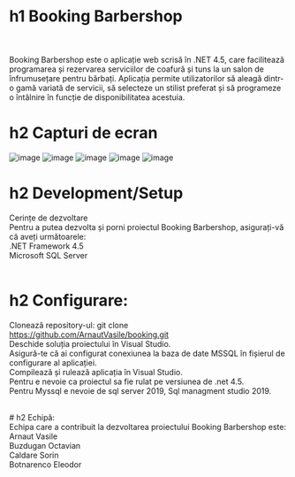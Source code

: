 
# h1 Booking Barbershop <br><br>
Booking Barbershop este o aplicație web scrisă în .NET 4.5, care facilitează programarea și rezervarea serviciilor de coafură și tuns la un salon de înfrumusețare pentru bărbați. Aplicația permite utilizatorilor să aleagă dintr-o gamă variată de servicii, să selecteze un stilist preferat și să programeze o întâlnire în funcție de disponibilitatea acestuia.

# h2 Capturi de ecran
![image](https://github.com/ArnautVasile/booking/assets/24511509/e408431d-3636-4852-993f-995914b2662b)
![image](https://github.com/ArnautVasile/booking/assets/24511509/4d8ee6c7-e40d-44a7-b072-87cc97f6457b)
![image](https://github.com/ArnautVasile/booking/assets/24511509/af623a97-7933-4d46-9bfb-5649d8aa7767)
![image](https://github.com/ArnautVasile/booking/assets/24511509/9b108133-bb87-4068-809a-655b97ef0948)
![image](https://github.com/ArnautVasile/booking/assets/24511509/f91bed7b-51b0-4be3-abf5-36f96681df94)
<br>

# h2 Development/Setup <br>
Cerințe de dezvoltare<br>
Pentru a putea dezvolta și porni proiectul Booking Barbershop, asigurați-vă că aveți următoarele:<br>
.NET Framework 4.5<br>
Microsoft SQL Server<br>
<br>
# h2 Configurare:<br>
Clonează repository-ul: git clone https://github.com/ArnautVasile/booking.git<br>
Deschide soluția proiectului în Visual Studio.<br>
Asigură-te că ai configurat conexiunea la baza de date MSSQL în fișierul de configurare al aplicației.<br>
Compilează și rulează aplicația în Visual Studio.<br>
Pentru  e nevoie ca proiectul sa fie rulat pe versiunea de .net 4.5.<br>
Pentru Myssql e nevoie de sql server 2019, Sql managment studio 2019.<br>

<br>
# h2 Echipă:<br>
Echipa care a contribuit la dezvoltarea proiectului Booking Barbershop este:<br>
Arnaut Vasile<br>
Buzdugan Octavian<br>
Caldare Sorin<br>
Botnarenco Eleodor<br>


